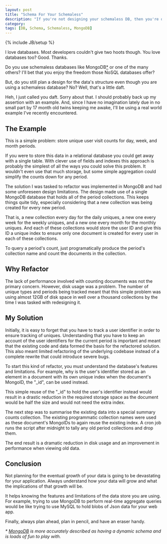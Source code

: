 ```yaml
---
layout: post
title: "Schema For Your Schemaless"
description: "If you're not designing your schemaless DB, then you're doing it wrong"
category: 
tags: [DB, Schema, Schemaless, MongoDB]
---
```

{% include JB/setup %}

I love databases. Most developers couldn't give two hoots though. You love databases too? Good. Thanks. 

Do you use schemaless databases like MongoDB[\*](#footnote) or one of the many others? I'll bet that you enjoy the freedom those NoSQL databases offer?

But, do you still plan a design for the data's structure even though you are using a schemaless database? No? Well, that's a little daft.


<!--more-->

Heh, I just called you daft. Sorry about that. I should probably back up my assertion with an example. And, since I have no imagination lately due in no small part by 17 month old twins keeping me awake, I'll be using a real world example I've recently encountered.

## The Example
This is a simple problem: store unique user visit counts for day, week, and month periods.

If you were to store this data in a relational database you could get away with a single table. With clever use of fields and indexes this approach is probably the simplest of all the ways you could solve this problem. It wouldn't even use that much storage, but some simple aggregation could simplify the counts down for any period.

The solution I was tasked to refactor was implemented in MongoDB and had some unforeseen design limitations. The design made use of a single MongoDB database that holds all of the period collections. This keeps things quite tidy, especially considering that a new collection was being created for every new period. 

That is, a new collection every day for the daily uniques, a new one every week for the weekly uniques, and a new one every month for the monthly uniques. And each of these collections would store the user ID and give this ID a unique index to ensure only one document is created for every user in each of these collections.

To query a period's count, just programatically produce the period's collection name and count the documents in the collection.

## Why Refactor
The lack of performance involved with counting documents was not the primary concern. However, disk usage was a problem. The number of unique types and periods being tracked meant that this simple problem was using almost 12GB of disk space in well over a thousand collections by the time I was tasked with redesigning it.

## My Solution
Initially, it is easy to forget that you have to track a user identifier in order to ensure tracking of uniques. Understanding that you have to keep an account of the user identifiers for the current period is important and meant that the existing code and data formed the basis for the refactored solution. This also meant limited refactoring of the underlying codebase instead of a complete rewrite that could introduce severe bugs.

To start this kind of refactor, you must understand the database's features and limitations. For example, why is the user's identifier stored as an element in a document with its own unique index when the document's MongoID, the "_id", can be used instead.

This simple reuse of the "_id" to hold the user's identifier instead would result in a drastic reduction in the required storage space as the document would be half the size and would not need the extra index.

The next step was to summarise the existing data into a special summary counts collection. The existing programmatic collection names were used as these document's MongoIDs to again reuse the existing index. A cron job runs the script after midnight to tally any old period collections and drop them.

The end result is a dramatic reduction in disk usage and an improvement in performance when viewing old data. 

## Conclusion
Not planning for the eventual growth of your data is going to be devastating for your application. Always understand how your data will grow and what the implications of that growth will be.

It helps knowing the features and limitations of the data store you are using. For example, trying to use MongoDB to perform real-time aggregate queries would be like trying to use MySQL to hold blobs of Json data for your web app.

Finally, always plan ahead, plan in pencil, and have an eraser handy.

<a id="footnote"></a>_\* [MongoDB](http://www.mongodb.org/) is more accurately described as having a dynamic schema and is loads of fun to play with._